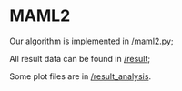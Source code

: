 # MAML2
Our algorithm is implemented in [/maml2.py](/maml2.py);

All result data can be found in [/result](/result);

Some plot files are in [/result_analysis](/result_analysis).
